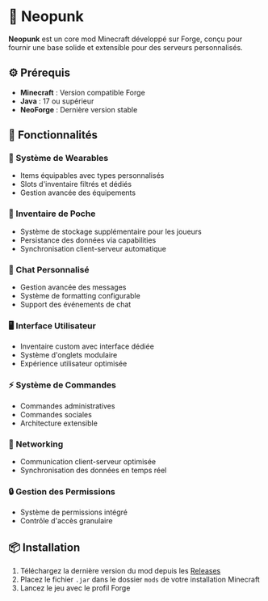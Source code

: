 # 🌆 Neopunk

**Neopunk** est un core mod Minecraft développé sur Forge, conçu pour fournir une base solide et extensible pour des serveurs personnalisés.

## ⚙️ Prérequis

- **Minecraft** : Version compatible Forge
- **Java** : 17 ou supérieur
- **NeoForge** : Dernière version stable

## 🚀 Fonctionnalités

### 🎽 Système de Wearables
- Items équipables avec types personnalisés
- Slots d'inventaire filtrés et dédiés
- Gestion avancée des équipements

### 🎒 Inventaire de Poche
- Système de stockage supplémentaire pour les joueurs
- Persistance des données via capabilities
- Synchronisation client-serveur automatique

### 💬 Chat Personnalisé
- Gestion avancée des messages
- Système de formatting configurable
- Support des événements de chat

### 🖥️ Interface Utilisateur
- Inventaire custom avec interface dédiée
- Système d'onglets modulaire
- Expérience utilisateur optimisée

### ⚡ Système de Commandes
- Commandes administratives
- Commandes sociales
- Architecture extensible

### 📡 Networking
- Communication client-serveur optimisée
- Synchronisation des données en temps réel

### 🔒 Gestion des Permissions
- Système de permissions intégré
- Contrôle d'accès granulaire

## 📦 Installation

1. Téléchargez la dernière version du mod depuis les [Releases](../../releases)
2. Placez le fichier `.jar` dans le dossier `mods` de votre installation Minecraft
3. Lancez le jeu avec le profil Forge
